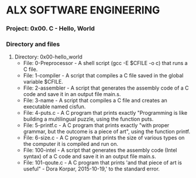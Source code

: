 # ALX SOFTWARE ENGINEERING

### Project: 0x00. C - Hello, World

### Directory and files
1. Directory: 0x00-hello_world
   - File: 0-Preprocessor - A shell script (gcc -E $CFILE -o c) that runs a C file.
   - File: 1-compiler - A script that compiles a C file saved in the global variable $CFILE.
   - File: 2-assembler - A script that generates the assembly code of a C code and save it in an output file main.s.
   - File: 3-name - A script that compiles a C file and creates an executable named cisfun.
   - File: 4-puts.c - A C program that prints exactly "Programming is like building a multilingual puzzle, using the function puts.
   - File: 5-printf.c - A C program that prints exactly "with proper grammar, but the outcome is a piece of art", using the function printf.
   - File: 6-size.c - A C program that prints the size of various types on the computer it is compiled and run on.
   - File: 100-intel - A script that generates the assembly code (Intel syntax) of a C code and save it in an output file main.s.
   - File: 101-qoute.c - A C program that prints 'and that piece of art is useful" - Dora Korpar, 2015-10-19,' to the standard error.
   